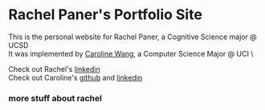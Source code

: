 # Rachel Paner's Portfolio Site

This is the personal website for Rachel Paner, a Cognitive Science major @ UCSD\
It was implemented by [Caroline Wang](https://github.com/caroliyw), a Computer Science Major @ UCI \

Check out Rachel's [linkedin](https://www.linkedin.com/in/rachel-paner-82ab31226/) \
Check out Caroline's [github](https://github.com/caroliyw) and [linkedin](https://www.linkedin.com/in/caroline-y-wang/)

### more stuff about rachel ###

